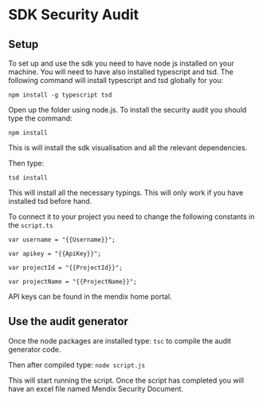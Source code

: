 # SDK Security Audit
## Setup
To set up and use the sdk you need to have node js installed on your machine. You will need to have also installed typescript and tsd.
The following command will install typescript and tsd globally for you:

`npm install -g typescript tsd`

Open up the folder using node.js.
To install the security audit you should type the command:

`npm install`

This is will install the sdk visualisation and all the relevant dependencies.

Then type:

`tsd install`

This will install all the necessary typings. This will only work if you have installed tsd before hand.

To connect it to your project you need to change the following constants in the `script.ts`

`var username = "{{Username}}";`

`var apikey = "{{ApiKey}}";`

`var projectId = "{{ProjectId}}";`

`var projectName = "{{ProjectName}}";`

API keys can be found in the mendix home portal.

## Use the audit generator
Once the node packages are installed type:
`tsc`
to compile the audit generator code.

Then after compiled type:
`node script.js`

This will start running the script. Once the script has completed you will have an excel file named Mendix Security Document.